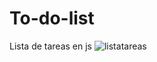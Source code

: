 # To-do-list

Lista de tareas en js
![listatareas](https://user-images.githubusercontent.com/81693469/189238650-f7dbd2ec-1e65-41c0-b067-5c885351f70d.png)
